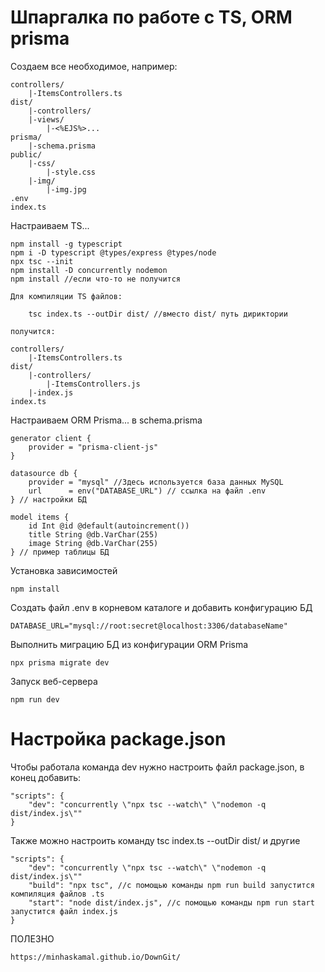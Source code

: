 # Шпаргалка по работе с TS, ORM prisma


Создаем все необходимое, например:

    controllers/
        |-ItemsControllers.ts
    dist/
        |-controllers/
        |-views/
            |-<%EJS%>...
    prisma/
        |-schema.prisma  
    public/
        |-css/
            |-style.css
        |-img/
            |-img.jpg
    .env
    index.ts

Настраиваем TS...

    npm install -g typescript
    npm i -D typescript @types/express @types/node
    npx tsc --init
    npm install -D concurrently nodemon
    npm install //если что-то не получится

    Для компиляции TS файлов:
    
        tsc index.ts --outDir dist/ //вместо dist/ путь дириктории
        
    получится:

    controllers/
        |-ItemsControllers.ts
    dist/
        |-controllers/
            |-ItemsControllers.js
        |-index.js
    index.ts

Настраиваем ORM Prisma...
в schema.prisma

    generator client {
        provider = "prisma-client-js"
    }

    datasource db {
        provider = "mysql" //Здесь используется база данных MySQL
        url      = env("DATABASE_URL") // ссылка на файл .env
    } // настройки БД

    model items {
        id Int @id @default(autoincrement())
        title String @db.VarChar(255)
        image String @db.VarChar(255)
    } // пример таблицы БД

Установка зависимостей

    npm install

Создать файл .env в корневом каталоге и добавить конфигурацию БД

    DATABASE_URL="mysql://root:secret@localhost:3306/databaseName"

Выполнить миграцию БД из конфигурации ORM Prisma

    npx prisma migrate dev

Запуск веб-сервера

    npm run dev

# Настройка package.json

Чтобы работала команда dev нужно настроить файл package.json, в конец добавить:

    "scripts": {
        "dev": "concurrently \"npx tsc --watch\" \"nodemon -q dist/index.js\""
    }

Также можно настроить команду tsc index.ts --outDir dist/ и другие

    "scripts": {
        "dev": "concurrently \"npx tsc --watch\" \"nodemon -q dist/index.js\""
        "build": "npx tsc", //с помощью команды npm run build запустится компиляция файлов .ts
        "start": "node dist/index.js", //с помощью команды npm run start запустится файл index.js
    }
    
ПОЛЕЗНО

    https://minhaskamal.github.io/DownGit/
    
